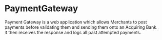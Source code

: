 # PaymentGateway

Payment Gateway is a web application which allows Merchants to post payments before validating them and sending them onto an Acquiring Bank. It then receives the response and logs all past attempted payments.
